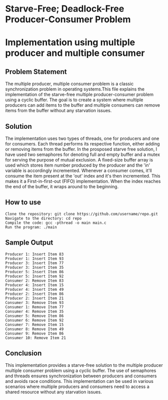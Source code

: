 # Starve-Free; Deadlock-Free Producer-Consumer Problem
# Implementation using multiple producer and multiple consumer

## Problem Statement
The multiple producer, multiple consumer problem is a classic synchronization
problem in operating systems.This file explains the implementation 
of the starve-free multiple producer-consumer problem using a cyclic
buffer. The goal is to create a system where multiple producers can add items
to the buffer and multiple consumers can remove items from the buffer without
any starvation issues.

## Solution
The implementation uses two types of threads, one for producers and one for 
consumers. Each thread performs its respective function, either adding or 
removing items from the buffer. In the prosposed starve free solution, I have
used two semaphores for denoting full and empty buffer and a mutex for serving
the purpose of mutual exclusion.
A fixed-size buffer array is used which stores item number produced by the producer
and the 'in' variable is accordingly incremented. Whenever a consumer comes, it'll 
consume the item present at the 'out' index and it's then incremented. This makes it
a First-in-first-out (FIFO) implementation.
When the index reaches the end of the buffer, it wraps around to the beginning. 

## How to use
```
Clone the repository: git clone https://github.com/username/repo.git
Navigate to the directory: cd repo
Compile the code: gcc -pthread -o main main.c
Run the program: ./main
```

## Sample Output
```
Producer 1: Insert Item 83 
Producer 1: Insert Item 93 
Producer 3: Insert Item 77 
Producer 3: Insert Item 35 
Producer 5: Insert Item 86 
Producer 5: Insert Item 92 
Consumer 2: Remove Item 83 
Producer 4: Insert Item 15 
Producer 4: Insert Item 49 
Producer 2: Insert Item 86 
Producer 2: Insert Item 21 
Consumer 3: Remove Item 93 
Consumer 1: Remove Item 77 
Consumer 4: Remove Item 35 
Consumer 5: Remove Item 86 
Consumer 6: Remove Item 92 
Consumer 7: Remove Item 15 
Consumer 8: Remove Item 49 
Consumer 9: Remove Item 86 
Consumer 10: Remove Item 21
```

## Conclusion
This implementation provides a starve-free solution to the multiple
producer multiple consumer problem using a cyclic buffer. The use of
semaphores and threads ensures synchronization between producers and 
consumers and avoids race conditions. This implementation can be used 
in various scenarios where multiple producers and consumers need to access
a shared resource without any starvation issues.

